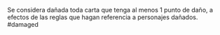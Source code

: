 Se considera dañada toda carta que tenga al menos 1 punto de daño, a efectos de las reglas que hagan referencia a personajes dañados.
#damaged